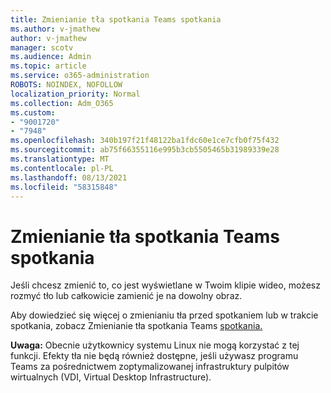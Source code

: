 ```yaml
---
title: Zmienianie tła spotkania Teams spotkania
ms.author: v-jmathew
author: v-jmathew
manager: scotv
ms.audience: Admin
ms.topic: article
ms.service: o365-administration
ROBOTS: NOINDEX, NOFOLLOW
localization_priority: Normal
ms.collection: Adm_O365
ms.custom:
- "9001720"
- "7948"
ms.openlocfilehash: 340b197f21f48122ba1fdc60e1ce7cfb0f75f432
ms.sourcegitcommit: ab75f66355116e995b3cb5505465b31989339e28
ms.translationtype: MT
ms.contentlocale: pl-PL
ms.lasthandoff: 08/13/2021
ms.locfileid: "58315848"
---
```

# <a name="change-your-background-for-a-teams-meeting"></a>Zmienianie tła spotkania Teams spotkania

Jeśli chcesz zmienić to, co jest wyświetlane w Twoim klipie wideo, możesz rozmyć tło lub całkowicie zamienić je na dowolny obraz.

Aby dowiedzieć się więcej o zmienianiu tła przed spotkaniem lub w trakcie spotkania, zobacz Zmienianie tła spotkania Teams [spotkania.](https://support.microsoft.com/office/change-your-background-for-a-teams-meeting-f77a2381-443a-499d-825e-509a140f4780)

**Uwaga:** Obecnie użytkownicy systemu Linux nie mogą korzystać z tej funkcji. Efekty tła nie będą również dostępne, jeśli używasz programu Teams za pośrednictwem zoptymalizowanej infrastruktury pulpitów wirtualnych (VDI, Virtual Desktop Infrastructure).
